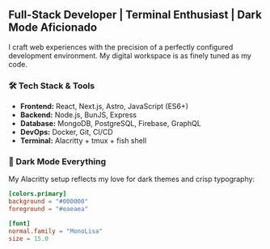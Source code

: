 ## Full-Stack Developer | Terminal Enthusiast | Dark Mode Aficionado

I craft web experiences with the precision of a perfectly configured development environment. My digital workspace is as finely tuned as my code.

### 🛠 Tech Stack & Tools

- **Frontend:** React, Next.js, Astro, JavaScript (ES6+)
- **Backend:** Node.js, BunJS, Express
- **Database:** MongoDB, PostgreSQL, Firebase, GraphQL
- **DevOps:** Docker, Git, CI/CD
- **Terminal:** Alacritty + tmux + fish shell

### 🖤 Dark Mode Everything

My Alacritty setup reflects my love for dark themes and crisp typography:

```toml
[colors.primary]
background = "#000000"
foreground = "#eaeaea"

[font]
normal.family = "MonoLisa"
size = 15.0
